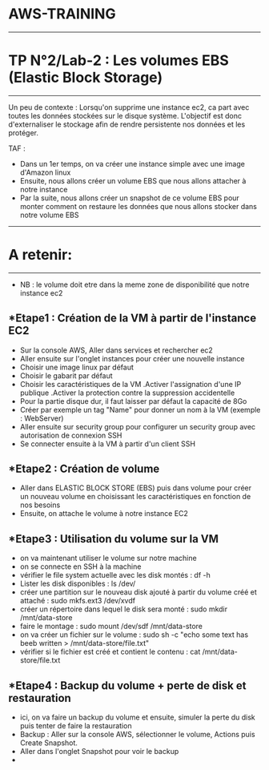# AWS-TRAINING

-----------------------------------------------------------------------------------------
# TP N°2/Lab-2 : Les volumes EBS (Elastic Block Storage)
-----------------------------------------------------------------------------------------
Un peu de contexte :
Lorsqu'on supprime une instance ec2, ca part avec toutes les données stockées sur le disque système. L'objectif est donc d'externaliser le stockage afin de rendre persistente nos données et les protéger.

TAF : 
- Dans un 1er temps, on va créer une instance simple avec une image d'Amazon linux
- Ensuite, nous allons créer un volume EBS que nous allons attacher à notre instance
- Par la suite, nous allons créer un snapshot de ce volume EBS pour monter comment on restaure les données que nous allons stocker dans notre volume EBS

-----------------------------------------------------------------------------------------
# A retenir:
-----------------------------------------------------------------------------------------
- NB : le volume doit etre dans la meme zone de disponibilité que notre instance ec2

*Etape1 : Création de la VM à partir de l'instance EC2
------------------------------------------------------
- Sur la console AWS, Aller dans services et rechercher ec2
- Aller ensuite sur l'onglet instances pour créer une nouvelle instance
- Choisir une image linux par défaut
- Choisir le gabarit par défaut
- Choisir les caractéristiques de la VM
  .Activer l'assignation d'une IP publique
  .Activer la protection contre la suppression accidentelle
- Pour la partie disque dur, il faut laisser par défaut la capacité de 8Go
- Créer par exemple un tag "Name" pour donner un nom à la VM (exemple : WebServer)
- Aller ensuite sur security group  pour configurer un security group avec autorisation de connexion SSH
- Se connecter ensuite à la VM à partir d'un client SSH

*Etape2 : Création de volume
------------------------------------------------------
- Aller dans ELASTIC BLOCK STORE (EBS) puis dans volume pour créer un nouveau volume en choisissant les caractéristiques en fonction de nos besoins
- Ensuite, on attache le volume à notre instance EC2

*Etape3 : Utilisation du volume sur la VM
------------------------------------------------------
- on va maintenant utiliser le volume sur notre machine
- on se connecte en SSH à la machine
- vérifier le file system actuelle avec les disk montés :  df -h
- Lister les disk disponibles : ls /dev/
- créer une partition sur le nouveau disk ajouté à partir du volume créé et attaché : sudo mkfs.ext3 /dev/xvdf
- créer un répertoire dans lequel le disk sera monté : sudo mkdir /mnt/data-store
- faire le montage :  sudo mount /dev/sdf /mnt/data-store
- on va créer un fichier sur le volume : sudo sh -c "echo some text has beeb written > /mnt/data-store/file.txt"
- vérifier si le fichier est créé et contient le contenu : cat /mnt/data-store/file.txt

*Etape4 : Backup du volume + perte de disk et restauration
------------------------------------------------------
- ici, on va faire un backup du volume et ensuite, simuler la perte du disk puis tenter de faire la restauration
- Backup : Aller sur la console AWS, sélectionner le volume, Actions puis Create Snapshot.
- Aller dans l'onglet Snapshot pour voir le backup
- 


